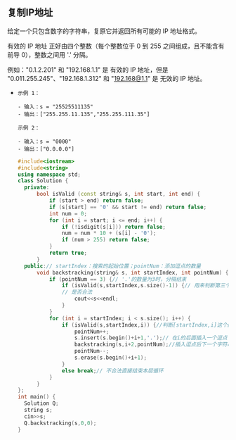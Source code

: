 ## 复制IP地址

给定一个只包含数字的字符串，复原它并返回所有可能的 IP 地址格式。

有效的 IP 地址 正好由四个整数（每个整数位于 0 到 255 之间组成，且不能含有前导 0），整数之间用 '.' 分隔。

例如："0.1.2.201" 和 "192.168.1.1" 是 有效的 IP 地址，但是 "0.011.255.245"、"192.168.1.312" 和 "192.168@1.1" 是 无效的 IP 地址。

- ```
  示例 1：
  
  - 输入：s = "25525511135"
  - 输出：["255.255.11.135","255.255.111.35"]
  
  示例 2：
  
  - 输入：s = "0000"
  - 输出：["0.0.0.0"]
  ```

  ```c++
  #include<iostream>
  #include<string>
  using namespace std;
  class Solution {
  	private:
  		bool isValid (const string& s, int start, int end) {
  			if (start > end) return false;
  			if (s[start] == '0' && start != end) return false;
  			int num = 0;
  			for (int i = start; i <= end; i++) {
  				if (!isdigit(s[i])) return false;
  				num = num * 10 + (s[i] - '0');
  				if (num > 255) return false;
  			}
  			return true;
  		}
  	public:// startIndex：搜索的起始位置；pointNum：添加逗点的数量 
  		void backstracking(string& s, int startIndex, int pointNum) {
  			if (pointNum == 3) {// '.'的数量为3时，分隔结束 
  				if (isValid(s,startIndex,s.size()-1)) {// 用来判断第三个小数点后面片段
  				// 是否合法 
  					cout<<s<<endl;
  				}
  			}
  			for (int i = startIndex; i < s.size(); i++) {
  				if (isValid(s,startIndex,i)) {//判断[startIndex,i]这个区间的子字符串是否合法 
  					pointNum++;
  					s.insert(s.begin()+i+1,'.');// 在i的后面插入一个逗点 
  					backstracking(s,i+2,pointNum);//插入逗点后下一个字符串的起始位置为i+2 
  					pointNum--;
  					s.erase(s.begin()+i+1);
  				}
  				else break;// 不合法直接结束本层循环 
  			}
  		}
  };
  int main() {
  	Solution Q;
  	string s;
  	cin>>s;
  	Q.backstracking(s,0,0);
  }
  ```

  